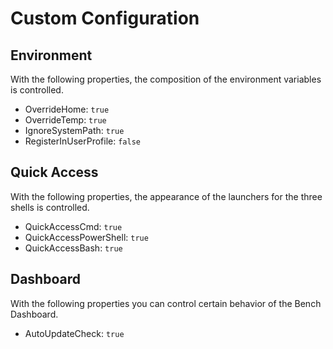 ﻿# Custom Configuration

## Environment

With the following properties, the composition of the environment variables is controlled.

* OverrideHome: `true`
* OverrideTemp: `true`
* IgnoreSystemPath: `true`
* RegisterInUserProfile: `false`

## Quick Access

With the following properties, the appearance of the launchers for the three shells is controlled.

* QuickAccessCmd: `true`
* QuickAccessPowerShell: `true`
* QuickAccessBash: `true`

## Dashboard

With the following properties you can control certain behavior of the Bench Dashboard.

* AutoUpdateCheck: `true`
